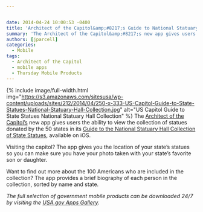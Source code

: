 ```yaml
---


date: 2014-04-24 10:00:53 -0400
title: 'Architect of the Capitol&amp;#8217;s Guide to National Statuary Hall Collection'
summary: 'The Architect of the Capitol&amp;#8217;s new app gives users the ability to view the collection of statues donated by the 50 states in its Guide to the National Statuary Hall Collection of State Statues, available on iOS. Visiting the capitol? The app gives'
authors: [jparcell]
categories:
  - Mobile
tags:
  - Architect of the Capitol
  - mobile apps
  - Thursday Mobile Products
---
```


{% include image/full-width.html img="https://s3.amazonaws.com/sitesusa/wp-content/uploads/sites/212/2014/04/250-x-333-US-Capitol-Guide-to-State-Statues-National-Statuary-Hall-Collection.jpg" alt="US Capitol Guide to State Statues National Statuary Hall Collection" %}
The [Architect of the Capitol&#8217;s](http://www.aoc.gov/) new app gives users the ability to view the collection of statues donated by the 50 states in its [Guide to the National Statuary Hall Collection of State Statues](http://www.visitthecapitol.gov/apps), available on iOS.

Visiting the capitol? The app gives you the location of your state&#8217;s statues so you can make sure you have your photo taken with your state&#8217;s favorite son or daughter.

Want to find out more about the 100 Americans who are included in the collection? The app provides a brief biography of each person in the collection, sorted by name and state.

_The full selection of government mobile products can be downloaded 24/7 by visiting the [USA.gov Apps Gallery](http://apps.usa.gov/)._ 

&nbsp;
